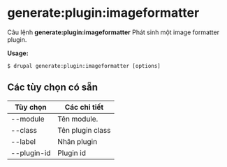 # generate:plugin:imageformatter
Câu lệnh **generate:plugin:imageformatter** Phát sinh một image formatter plugin.

**Usage:**
```
$ drupal generate:plugin:imageformatter [options] 
```

## Các tùy chọn có sẵn
Tùy chọn | Các chi tiết
-------|-------------
--module | Tên module.
--class | Tên plugin class
--label | Nhãn plugin
--plugin-id | Plugin id

